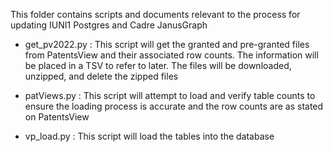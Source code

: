 This folder contains scripts and documents relevant to the process for updating IUNI1 Postgres and Cadre JanusGraph

- get_pv2022.py : This script will get the granted and pre-granted files from PatentsView and their associated row counts. The information will be placed in a TSV to refer to later. The files will be downloaded, unzipped, and delete the zipped files

- patViews.py : This script will attempt to load and verify table counts to ensure the loading process is accurate and the row counts are as stated on PatentsView

- vp_load.py : This script will load the tables into the database
